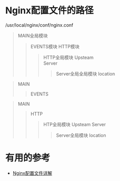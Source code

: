 
# Nginx配置文件的路径
  /usr/local/nginx/conf/nginx.conf

 >MAIN全局模块             
 >>EVENTS模块
 >>HTTP模块
 >>>HTTP全局模块
 >>>Upsteam                
 >>>Server                
 >>>>Server全局全局模块
 >>>location               
 
      
>MAIN
>>EVENTS

> MAIN
>> HTTP
>>> HTP全局模块
>>> Upsteam
>>> Server
>>>> Server全局模块
>>>> location



# 有用的参考

* [Nginx配置文件详解](https://www.jianshu.com/p/1593954d5faf)



